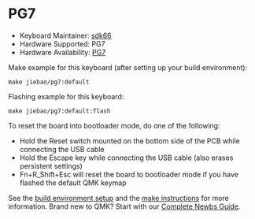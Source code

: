 # PG7

* Keyboard Maintainer: [sdk66](https://github.com/sdk66)
* Hardware Supported: PG7
* Hardware Availability: [PG7](https://www.jiebao.com)

Make example for this keyboard (after setting up your build environment):

    make jiebao/pg7:default
        
Flashing example for this keyboard:

    make jiebao/pg7:default:flash

To reset the board into bootloader mode, do one of the following:

* Hold the Reset switch mounted on the bottom side of the PCB while connecting the USB cable
* Hold the Escape key while connecting the USB cable (also erases persistent settings)
* Fn+R_Shift+Esc will reset the board to bootloader mode if you have flashed the default QMK keymap

See the [build environment setup](https://docs.qmk.fm/#/getting_started_build_tools) and the [make instructions](https://docs.qmk.fm/#/getting_started_make_guide) for more information. Brand new to QMK? Start with our [Complete Newbs Guide](https://docs.qmk.fm/#/newbs).
